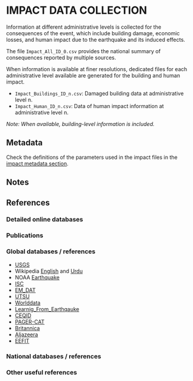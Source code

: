 # IMPACT DATA COLLECTION


Information at different administrative levels is collected for the consequences of the event, 
which include building damage, economic losses, and human impact due to the earthquake and its induced effects.

The file `Impact_All_ID_0.csv` provides the national summary of consequences reported by multiple sources.

When information is available at finer resolutions, dedicated files for each administrative level
available are generated for the building and human impact.

- `Impact_Buildings_ID_n.csv`: Damaged building data at administrative level n.
- `Impact_Human_ID_n.csv`: Data of human impact information at administrative level n.

_Note: When available, building-level information is included._


## Metadata

Check the definitions of the parameters used in the impact files in the [impact metadata section](https://gitlab.openquake.org/risk/ecd/-/blob/main/metadata.md#impact-data).


## Notes


## References


### Detailed online databases


### Publications


### Global databases / references
- [USGS](https://earthquake.usgs.gov/earthquakes/eventpage/usp000e12e/executive) 
- Wikipedia [English](https://en.wikipedia.org/wiki/2005_Kashmir_earthquake) and [Urdu](https://ur.wikipedia.org/wiki/%DA%A9%D8%B4%D9%85%DB%8C%D8%B1_%D8%B2%D9%84%D8%B2%D9%84%DB%81%D8%8C_2005%D8%A1)
- NOAA [Earthquake](https://www.ngdc.noaa.gov/hazel/view/hazards/earthquake/event-more-info/6778) 
- [ISC](http://www.isc.ac.uk/cgi-bin/bibsearch.pl?searchshape=POLY&coordvals=&start_year=2005&start_month=10&start_day=08&stime=00%3A00%3A00&end_year=2005&end_month=10&end_day=08&etime=23%3A00%3A00&minyear=&maxyear=&sortby=day&publisher=&authors=)
- [EM_DAT](https://public.emdat.be/data)
- [UTSU](https://iisee.kenken.go.jp/cgi-bin/utsu/result_eng.cgi)
- [Worlddata](https://www.worlddata.info/asia/pakistan/earthquakes.php)
- [Learnig_From_Earthqauke](https://www.learningfromearthquakes.org/component/lfe_reports/?view=lfereports&id=189&layout=default)
- [CEQID](http://www.ceqid.org/CEQID/Earthquake.aspx?p=32&ix=26&pid=32&prcid=17&ppid=600)
- [PAGER-CAT](https://earthquake.usgs.gov/static/lfs/data/pager/catalogs/)
- [Britannica](https://www.britannica.com/event/Kashmir-earthquake-of-2005)
- [Aljazeera](https://www.aljazeera.com/news/2005/10/16/relief-helicopter-crashes-in-pakistan)
- [EEFIT](https://www.istructe.org/resources/report/eefit-mission-report-kashmir-pakistan/)



### National databases / references


### Other useful references

